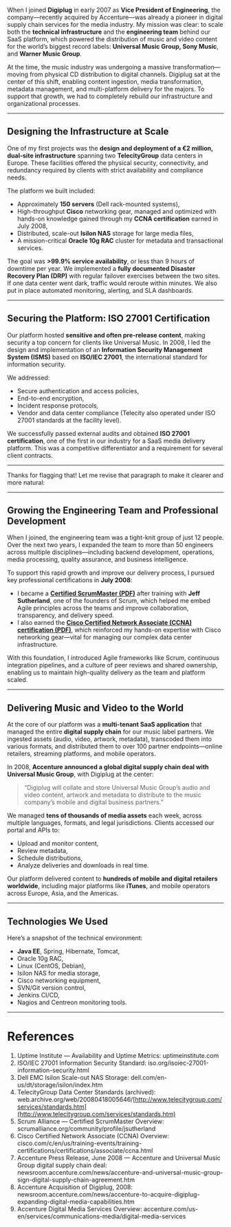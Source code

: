 When I joined **Digiplug** in early 2007 as **Vice President of Engineering**, the company—recently acquired by Accenture—was already a pioneer in digital supply chain services for the media industry. My mission was clear: to scale both the **technical infrastructure** and the **engineering team** behind our SaaS platform, which powered the distribution of music and video content for the world’s biggest record labels: **Universal Music Group, Sony Music**, and **Warner Music Group**.

At the time, the music industry was undergoing a massive transformation—moving from physical CD distribution to digital channels. Digiplug sat at the center of this shift, enabling content ingestion, media transformation, metadata management, and multi-platform delivery for the majors. To support that growth, we had to completely rebuild our infrastructure and organizational processes.

---

## Designing the Infrastructure at Scale

One of my first projects was the **design and deployment of a €2 million, dual-site infrastructure** spanning two **TelecityGroup** data centers in Europe. These facilities offered the physical security, connectivity, and redundancy required by clients with strict availability and compliance needs.

The platform we built included:

* Approximately **150 servers** (Dell rack-mounted systems),
* High-throughput **Cisco** networking gear, managed and optimized with hands-on knowledge gained through my **CCNA certification** earned in July 2008,
* Distributed, scale-out **Isilon NAS** storage for large media files,
* A mission-critical **Oracle 10g RAC** cluster for metadata and transactional services.

The goal was **>99.9% service availability**, or less than 9 hours of downtime per year. We implemented a **fully documented Disaster Recovery Plan (DRP)** with regular failover exercises between the two sites. If one data center went dark, traffic would reroute within minutes. We also put in place automated monitoring, alerting, and SLA dashboards.

---

## Securing the Platform: ISO 27001 Certification

Our platform hosted **sensitive and often pre-release content**, making security a top concern for clients like Universal Music. In 2008, I led the design and implementation of an **Information Security Management System (ISMS)** based on **ISO/IEC 27001**, the international standard for information security.

We addressed:

* Secure authentication and access policies,
* End-to-end encryption,
* Incident response protocols,
* Vendor and data center compliance (Telecity also operated under ISO 27001 standards at the facility level).

We successfully passed external audits and obtained **ISO 27001 certification**, one of the first in our industry for a SaaS media delivery platform. This was a competitive differentiator and a requirement for several client contracts.

---

Thanks for flagging that! Let me revise that paragraph to make it clearer and more natural:

---

## Growing the Engineering Team and Professional Development

When I joined, the engineering team was a tight-knit group of just 12 people. Over the next two years, I expanded the team to more than 50 engineers across multiple disciplines—including backend development, operations, media processing, quality assurance, and business intelligence.

To support this rapid growth and improve our delivery process, I pursued key professional certifications in **July 2008**:

* I became a **[Certified ScrumMaster (PDF)](Julien%20Simon-ScrumAlliance_CSM_Certificate.pdf)** after training with **Jeff Sutherland**, one of the founders of Scrum, which helped me embed Agile principles across the teams and improve collaboration, transparency, and delivery speed.
* I also earned the **[Cisco Certified Network Associate (CCNA) certification (PDF)](CCNA_certificate.pdf)**, which reinforced my hands-on expertise with Cisco networking gear—vital for managing our complex data center infrastructure.

With this foundation, I introduced Agile frameworks like Scrum, continuous integration pipelines, and a culture of peer reviews and shared ownership, enabling us to maintain high-quality delivery as the team and platform scaled.

---

## Delivering Music and Video to the World

At the core of our platform was a **multi-tenant SaaS application** that managed the entire **digital supply chain** for our music label partners. We ingested assets (audio, video, artwork, metadata), transcoded them into various formats, and distributed them to over 100 partner endpoints—online retailers, streaming platforms, and mobile operators.

In 2008, **Accenture announced a global digital supply chain deal with Universal Music Group**, with Digiplug at the center:

> “Digiplug will collate and store Universal Music Group’s audio and video content, artwork and metadata to distribute to the music company’s mobile and digital business partners.”

We managed **tens of thousands of media assets** each week, across multiple languages, formats, and legal jurisdictions. Clients accessed our portal and APIs to:

* Upload and monitor content,
* Review metadata,
* Schedule distributions,
* Analyze deliveries and downloads in real time.

Our platform delivered content to **hundreds of mobile and digital retailers worldwide**, including major platforms like **iTunes**, and mobile operators across Europe, Asia, and the Americas.

---

## Technologies We Used

Here’s a snapshot of the technical environment:

* **Java EE**, Spring, Hibernate, Tomcat,
* Oracle 10g RAC,
* Linux (CentOS, Debian),
* Isilon NAS for media storage,
* Cisco networking equipment,
* SVN/Git version control,
* Jenkins CI/CD,
* Nagios and Centreon monitoring tools.

---

# References

1. Uptime Institute — Availability and Uptime Metrics: uptimeinstitute.com
2. ISO/IEC 27001 Information Security Standard: iso.org/isoiec-27001-information-security.html
3. Dell EMC Isilon Scale-out NAS Storage: dell.com/en-us/dt/storage/isilon/index.htm
4. TelecityGroup Data Center Standards (archived): web.archive.org/web/20080418005646/[http://www.telecitygroup.com/services/standards.htm](http://www.telecitygroup.com/services/standards.htm)
5. Scrum Alliance — Certified ScrumMaster Overview: scrumalliance.org/community/profile/jsutherland
6. Cisco Certified Network Associate (CCNA) Overview: cisco.com/c/en/us/training-events/training-certifications/certifications/associate/ccna.html
7. Accenture Press Release, June 2008 — Accenture and Universal Music Group digital supply chain deal: newsroom.accenture.com/news/accenture-and-universal-music-group-sign-digital-supply-chain-agreement.htm
8. Accenture Acquisition of Digiplug, 2008: newsroom.accenture.com/news/accenture-to-acquire-digiplug-expanding-digital-media-capabilities.htm
9. Accenture Digital Media Services Overview: accenture.com/us-en/services/communications-media/digital-media-services
